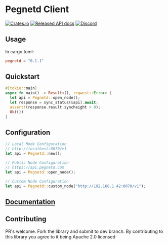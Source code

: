 # Pegnetd Client

[![Crates.io](https://img.shields.io/crates/v/pegnetd.svg)](https://crates.io/crates/pegnetd)
[![Released API docs](https://docs.rs/pegnetd/badge.svg)](https://docs.rs/pegnetd)
[![Discord](https://img.shields.io/discord/550312670528798755.svg?label=&logo=discord&logoColor=ffffff&color=7389D8&labelColor=6A7EC2)](https://discord.gg/V6T7mCW)

## Usage
In cargo.toml:
```toml
pegnetd = "0.1.1"
```

## Quickstart
```rust
#[tokio::main]
async fn main() -> Result<(), reqwest::Error> {
  let api = Pegnetd::open_node();
  let response = sync_status(&api).await;
  assert!(response.result.syncheight > 0);
  Ok(())
}
```

## Configuration
```rust
// Local Node Configuration
// http://localhost:8070/v1
let api = Pegnetd::new();

// Public Node Configuration
// https://api.pegnetd.com
let api = Pegnetd::open_node();

// Custom Node Configuration
let api = Pegnetd::custom_node("http://192.168.1.42:8070/v1");
```

## [Documentation](https://docs.rs/pegnetd)


## Contributing
PR's welcome. Fork the library and submit to dev branch. 
By contributing to this library you agree to it being Apache 2.0 licensed 